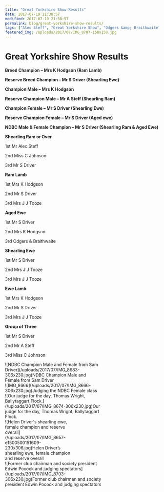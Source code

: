 ```yaml
---
title: "Great Yorkshire Show Results"
date: 2017-07-19 21:38:57
modified: 2017-07-19 21:38:57
permalink: blog/great-yorkshire-show-results/
tags: ["Alec Steff", "Great Yorkshire Show", "Odgers &amp; Braithwaite", "Poll Dorset", "Results", "Sam Driver"]
featured_img: /uploads/2017/07/IMG_8707-150x150.jpg
---
```


# Great Yorkshire Show Results

**Breed Champion – Mrs K Hodgson (Ram Lamb)**

**Reserve Breed Champion – Mr S Driver (Shearling Ewe)**

**Champion Male – Mrs K Hodgson**

**Reserve Champion Male – Mr A Steff (Shearling Ram)**

**Champion Female – Mr S Driver (Shearling Ewe)**

**Reserve Champion Female – Mr S Driver (Aged ewe)**

**NDBC Male &amp; Female Champion – Mr S Driver (Shearling Ram &amp; Aged Ewe)**

**Shearling Ram or Over**

1st Mr Alec Steff

2nd Miss C Johnson

3rd Mr S Driver

**Ram Lamb**

1st Mrs K Hodgson

2nd Mr S Driver

3rd Mrs J J Tooze

**Aged Ewe**

1st Mr S Driver

2nd Mrs K Hodgson

3rd Odgers &amp; Braithwaite

**Shearling Ewe**

1st Mr S Driver

2nd Mrs J J Tooze

3rd Mrs J J Tooze

**Ewe Lamb**

1st Mrs K Hodgson

2nd Mr S Driver

3rd Mrs J J Tooze

**Group of Three**

1st Mr S Driver

2nd Mr A Steff

3rd Miss C Johnson

<div class="wp-caption alignnone" id="attachment_602" style="width: 316px">![NDBC Champion Male and Female from Sam Driver](/uploads/2017/07/IMG_8683-306x230.jpg)NDBC Champion Male and Female from Sam Driver

</div><div class="wp-caption alignnone" id="attachment_600" style="width: 316px">![IMG_8666](/uploads/2017/07/IMG_8666-306x230.jpg)Judging the NDBC Female class

</div><div class="wp-caption alignnone" id="attachment_601" style="width: 316px">![Our judge for the day, Thomas Wright, Ballytaggart Flock.](/uploads/2017/07/IMG_8674-306x230.jpg)Our judge for the day, Thomas Wright, Ballytaggart Flock.

</div><div class="wp-caption alignnone" id="attachment_599" style="width: 240px">![Helen Driver's shearling ewe, female champion and reserve overall](/uploads/2017/07/IMG_8657-e1500500151609-230x306.jpg)Helen Driver’s shearling ewe, female champion and reserve overall

</div><div class="wp-caption alignnone" id="attachment_604" style="width: 316px">![Former club chairman and society president Edwin Pocock and judging spectators](/uploads/2017/07/IMG_8703-306x230.jpg)Former club chairman and society president Edwin Pocock and judging spectators

</div>
